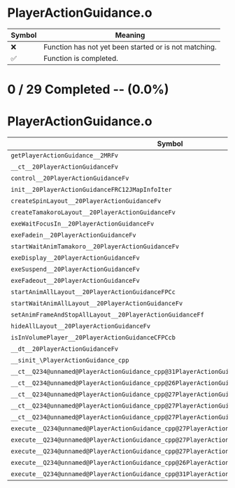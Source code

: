 # PlayerActionGuidance.o
| Symbol | Meaning 
| ------------- | ------------- 
| :x: | Function has not yet been started or is not matching. 
| :white_check_mark: | Function is completed. 


# 0 / 29 Completed -- (0.0%)
# PlayerActionGuidance.o
| Symbol | Decompiled? |
| ------------- | ------------- |
| `getPlayerActionGuidance__2MRFv` | :x: |
| `__ct__20PlayerActionGuidanceFv` | :x: |
| `control__20PlayerActionGuidanceFv` | :x: |
| `init__20PlayerActionGuidanceFRC12JMapInfoIter` | :x: |
| `createSpinLayout__20PlayerActionGuidanceFv` | :x: |
| `createTamakoroLayout__20PlayerActionGuidanceFv` | :x: |
| `exeWaitFocusIn__20PlayerActionGuidanceFv` | :x: |
| `exeFadein__20PlayerActionGuidanceFv` | :x: |
| `startWaitAnimTamakoro__20PlayerActionGuidanceFv` | :x: |
| `exeDisplay__20PlayerActionGuidanceFv` | :x: |
| `exeSuspend__20PlayerActionGuidanceFv` | :x: |
| `exeFadeout__20PlayerActionGuidanceFv` | :x: |
| `startAnimAllLayout__20PlayerActionGuidanceFPCc` | :x: |
| `startWaitAnimAllLayout__20PlayerActionGuidanceFv` | :x: |
| `setAnimFrameAndStopAllLayout__20PlayerActionGuidanceFf` | :x: |
| `hideAllLayout__20PlayerActionGuidanceFv` | :x: |
| `isInVolumePlayer__20PlayerActionGuidanceCFPCcb` | :x: |
| `__dt__20PlayerActionGuidanceFv` | :x: |
| `__sinit_\PlayerActionGuidance_cpp` | :x: |
| `__ct__Q234@unnamed@PlayerActionGuidance_cpp@31PlayerActionGuidanceWaitFocusInFv` | :x: |
| `__ct__Q234@unnamed@PlayerActionGuidance_cpp@26PlayerActionGuidanceFadeinFv` | :x: |
| `__ct__Q234@unnamed@PlayerActionGuidance_cpp@27PlayerActionGuidanceDisplayFv` | :x: |
| `__ct__Q234@unnamed@PlayerActionGuidance_cpp@27PlayerActionGuidanceSuspendFv` | :x: |
| `__ct__Q234@unnamed@PlayerActionGuidance_cpp@27PlayerActionGuidanceFadeoutFv` | :x: |
| `execute__Q234@unnamed@PlayerActionGuidance_cpp@27PlayerActionGuidanceFadeoutCFP5Spine` | :x: |
| `execute__Q234@unnamed@PlayerActionGuidance_cpp@27PlayerActionGuidanceSuspendCFP5Spine` | :x: |
| `execute__Q234@unnamed@PlayerActionGuidance_cpp@27PlayerActionGuidanceDisplayCFP5Spine` | :x: |
| `execute__Q234@unnamed@PlayerActionGuidance_cpp@26PlayerActionGuidanceFadeinCFP5Spine` | :x: |
| `execute__Q234@unnamed@PlayerActionGuidance_cpp@31PlayerActionGuidanceWaitFocusInCFP5Spine` | :x: |
